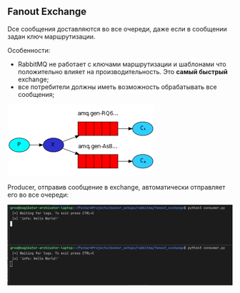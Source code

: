 ## Fanout Exchange

Dсе сообщения доставляются во все очереди, даже если в сообщении задан ключ маршрутизации.

Особенности:

- RabbitMQ не работает с ключами маршрутизации и шаблонами что положительно влияет на производительность. Это **самый
  быстрый** exchange;
- все потребители должны иметь возможность обрабатывать все сообщения;

![img.png](img.png)

Producer, отправив сообщение в exchange, автоматически отправляет его во все очереди:

![img_1.png](img_1.png)
